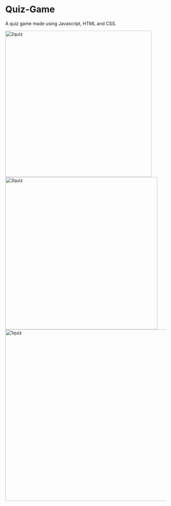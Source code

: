 # Quiz-Game
A quiz game made using Javascript, HTML and CSS.

<img width="459" alt="2quiz" src="https://user-images.githubusercontent.com/52431957/85204508-05a15180-b2e3-11ea-919c-21131b316530.PNG">
<img width="478" alt="3quiz" src="https://user-images.githubusercontent.com/52431957/85204509-05a15180-b2e3-11ea-9b64-87be49d3e003.PNG">
<img width="538" alt="1quiz" src="https://user-images.githubusercontent.com/52431957/85204511-05a15180-b2e3-11ea-9907-62d26fa5569c.PNG">

